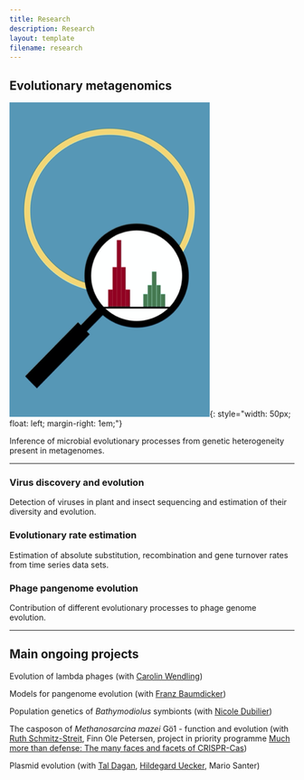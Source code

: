 ```yaml
---
title: Research
description: Research
layout: template
filename: research
---
```


## Evolutionary metagenomics

![Metagenome variation](mgvar.png){: style="width: 50px; float: left; margin-right: 1em;"}

Inference of microbial evolutionary processes from genetic heterogeneity
present in metagenomes.

* * * * *

### Virus discovery and evolution

Detection of viruses in plant and insect sequencing and estimation of their diversity and evolution.

### Evolutionary rate estimation

Estimation of absolute substitution, recombination and gene turnover
rates from time series data sets.

### Phage pangenome evolution

Contribution of different evolutionary processes to phage genome
evolution.

* * * * *

## Main ongoing projects

Evolution of lambda phages (with [Carolin
Wendling](https://usys.ethz.ch/en/people/profile.MjUyNjM3.TGlzdC82MzcsMzIwMTk3MjIy.html))

Models for pangenome evolution (with [Franz
Baumdicker](http://baumdickerlab.de/))

Population genetics of *Bathymodiolus* symbionts (with [Nicole
Dubilier](https://www.mpi-bremen.de/en/Nicole-Dubilier.html))

The casposon of *Methanosarcina mazei* Gö1 - function and evolution
(with [Ruth
Schmitz-Streit](http://www.mikrobio.uni-kiel.de/de/ag-schmitz-streit),
Finn Ole Petersen, project in priority programme [Much more than
defense: The many faces and facets of
CRISPR-Cas](https://www.uni-ulm.de/nawi/crispr-spp2141/))

Plasmid evolution (with [Tal
Dagan](https://www.mikrobio.uni-kiel.de/de/ag-dagan), [Hildegard
Uecker](http://web.evolbio.mpg.de/~uecker/), Mario Santer)
